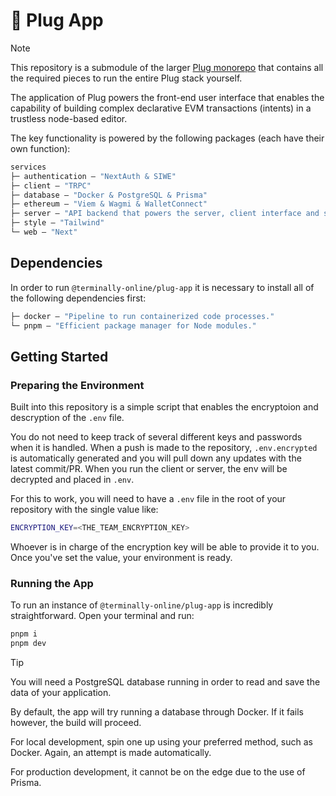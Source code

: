 # 🔌 Plug App

> [!NOTE]
> This repository is a submodule of the larger [Plug monorepo](https://github.com/terminally-online/plug) that contains all the required pieces to run the entire Plug stack yourself.

The application of Plug powers the front-end user interface that enables the capability of building complex declarative EVM transactions (intents) in a trustless node-based editor.

The key functionality is powered by the following packages (each have their own function):

```ml
services
├─ authentication — "NextAuth & SIWE"
├─ client — "TRPC"
├─ database — "Docker & PostgreSQL & Prisma"
├─ ethereum — "Viem & Wagmi & WalletConnect"
├─ server — "API backend that powers the server, client interface and sdk when needed."
├─ style — "Tailwind"
└─ web — "Next"
```

## Dependencies

In order to run `@terminally-online/plug-app` it is necessary to install all of the following dependencies first:

```ml
├─ docker — "Pipeline to run containerized code processes."
└─ pnpm — "Efficient package manager for Node modules."
```

## Getting Started

### Preparing the Environment

Built into this repository is a simple script that enables the encryptoion and descryption of the `.env` file.

You do not need to keep track of several different keys and passwords when it is handled. When a push is made to the repository, `.env.encrypted` is automatically generated and you will pull down any updates with the latest commit/PR. When you run the client or server, the env will be decrypted and placed in `.env`.

For this to work, you will need to have a `.env` file in the root of your repository with the single value like:

```bash
ENCRYPTION_KEY=<THE_TEAM_ENCRYPTION_KEY>
```

Whoever is in charge of the encryption key will be able to provide it to you. Once you've set the value, your environment is ready.

### Running the App

To run an instance of `@terminally-online/plug-app` is incredibly straightforward. Open your terminal and run:

```bash
pnpm i
pnpm dev
```

> [!TIP]
> You will need a PostgreSQL database running in order to read and save the data of your application.
>
> By default, the app will try running a database through Docker. If it fails however, the build will proceed.
>
> For local development, spin one up using your preferred method, such as Docker. Again, an attempt is made automatically.
>
> For production development, it cannot be on the edge due to the use of Prisma.
